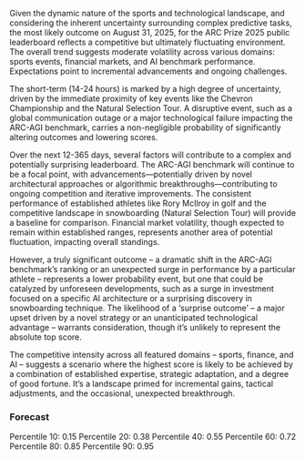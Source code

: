 Given the dynamic nature of the sports and technological landscape, and considering the inherent uncertainty surrounding complex predictive tasks, the most likely outcome on August 31, 2025, for the ARC Prize 2025 public leaderboard reflects a competitive but ultimately fluctuating environment.  The overall trend suggests moderate volatility across various domains: sports events, financial markets, and AI benchmark performance.  Expectations point to incremental advancements and ongoing challenges. 

The short-term (14-24 hours) is marked by a high degree of uncertainty, driven by the immediate proximity of key events like the Chevron Championship and the Natural Selection Tour.  A disruptive event, such as a global communication outage or a major technological failure impacting the ARC-AGI benchmark, carries a non-negligible probability of significantly altering outcomes and lowering scores. 

Over the next 12-365 days, several factors will contribute to a complex and potentially surprising leaderboard.  The ARC-AGI benchmark will continue to be a focal point, with advancements—potentially driven by novel architectural approaches or algorithmic breakthroughs—contributing to ongoing competition and iterative improvements. The consistent performance of established athletes like Rory McIlroy in golf and the competitive landscape in snowboarding (Natural Selection Tour) will provide a baseline for comparison.  Financial market volatility, though expected to remain within established ranges, represents another area of potential fluctuation, impacting overall standings. 

However, a truly significant outcome – a dramatic shift in the ARC-AGI benchmark’s ranking or an unexpected surge in performance by a particular athlete – represents a lower probability event, but one that could be catalyzed by unforeseen developments, such as a surge in investment focused on a specific AI architecture or a surprising discovery in snowboarding technique. The likelihood of a ‘surprise outcome’ – a major upset driven by a novel strategy or an unanticipated technological advantage – warrants consideration, though it’s unlikely to represent the absolute top score.

The competitive intensity across all featured domains – sports, finance, and AI – suggests a scenario where the highest score is likely to be achieved by a combination of established expertise, strategic adaptation, and a degree of good fortune. It’s a landscape primed for incremental gains, tactical adjustments, and the occasional, unexpected breakthrough.

### Forecast

Percentile 10: 0.15
Percentile 20: 0.38
Percentile 40: 0.55
Percentile 60: 0.72
Percentile 80: 0.85
Percentile 90: 0.95